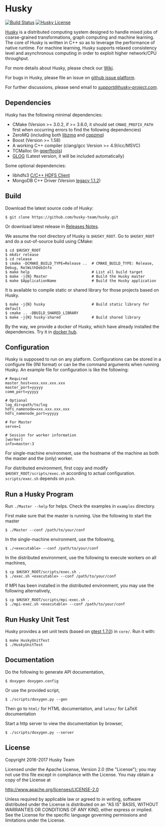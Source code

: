 Husky
=======

[![Build Status](https://travis-ci.org/husky-team/husky.svg?branch=master)](https://travis-ci.org/husky-team/husky)
[![Husky License](https://img.shields.io/badge/license-Apache%202.0-blue.svg)](https://github.com/husky-team/husky/blob/master/LICENSE)

[Husky](http://www.husky-project.com/) is a distributed computing system designed to handle mixed jobs of coarse-grained transformations, graph computing and machine learning. The core of Husky is written in C++ so as to leverage the performance of native runtime. For machine learning, Husky supports relaxed consistency level and asynchronous computing in order to exploit higher network/CPU throughput.

For more details about Husky, please check our [Wiki](https://github.com/husky-team/husky/wiki).

For bugs in Husky, please file an issue on [github issue platform](https://github.com/husky-team/husky/issues).

For further discussions, please send email to *support@husky-project.com*.

Dependencies
-------------

Husky has the following minimal dependencies:

* CMake (Version >= 3.0.2, if >= 3.6.0, it should set `CMAKE_PREFIX_PATH` first when occurring errors to find the following dependencies)
* ZeroMQ (including both [libzmq](https://github.com/zeromq/libzmq) and [cppzmq](https://github.com/zeromq/cppzmq))
* Boost (Version >= 1.58)
* A working C++ compiler (clang/gcc Version >= 4.9/icc/MSVC)
* TCMalloc (In [gperftools](https://github.com/gperftools/gperftools))
* [GLOG](https://github.com/google/glog) (Latest version, it will be included automatically)

Some optional dependencies:

* libhdfs3 [C/C++ HDFS Client](https://github.com/Pivotal-Data-Attic/pivotalrd-libhdfs3)
* MongoDB C++ Driver (Version [legacy 1.1.2](https://github.com/mongodb/mongo-cxx-driver/tree/legacy))

Build
-----

Download the latest source code of Husky:

    $ git clone https://github.com/husky-team/husky.git

Or download latest release in [Releases Notes](https://github.com/husky-team/husky/releases).

We assume the root directory of Husky is `$HUSKY_ROOT`. Go to `$HUSKY_ROOT` and do a out-of-source build using CMake:

    $ cd $HUSKY_ROOT
    $ mkdir release
    $ cd release
    $ cmake -DCMAKE_BUILD_TYPE=Release ..  # CMAKE_BUILD_TYPE: Release, Debug, RelWithDebInfo
    $ make help                            # List all build target
    $ make -j{N} Master                    # Build the Husky master
    $ make $ApplicationName                # Build the Husky application

It is available to compile static or shared library for those projects based on Husky.

    $ make -j{N} husky                     # Build static library for default
    $ cmake .. -DBUILD_SHARED_LIBRARY
    $ make -j{N} husky-shared              # Build shared library

By the way, we provide a docker of Husky, which have already installed the dependencies. Try it in [docker hub](https://hub.docker.com/u/huskyteam/).

Configuration
-------------

Husky is supposed to run on any platform. Configurations can be stored in a configure file (INI format) or can be the command arguments when running Husky. An example file for configuration is like the following:

    # Required
    master_host=xxx.xxx.xxx.xxx
    master_port=yyyyy
    comm_port=yyyyy

    # Optional
    log_dir=path/to/log
    hdfs_namenode=xxx.xxx.xxx.xxx
    hdfs_namenode_port=yyyyy

    # For Master
    serve=1

    # Session for worker information
    [worker]
    info=master:3


For single-machine environment, use the hostname of the machine as both the master and the (only) worker.

For distributed environment, first copy and modify `$HUSKY_ROOT/scripts/exec.sh` according to actual configuration. `scripts/exec.sh` depends on `pssh`.

Run a Husky Program
--------------------

Run `./Master --help` for helps. Check the examples in `examples` directory.

First make sure that the master is running. Use the following to start the master

    $ ./Master --conf /path/to/your/conf

In the single-machine environment, use the following,

    $ ./<executable> --conf /path/to/your/conf

In the distributed environment, use the following to execute workers on all machines,

    $ cp $HUSKY_ROOT/scripts/exec.sh .
    $ ./exec.sh <executable> --conf /path/to/your/conf

If MPI has been installed in the distributed environment, you may use the following alternatively,

    $ cp $HUSKY_ROOT/scripts/mpi-exec.sh .
    $ ./mpi-exec.sh <executable> --conf /path/to/your/conf

Run Husky Unit Test
--------------------

Husky provides a set unit tests (based on [gtest 1.7.0](https://github.com/google/googletest)) in `core/`. Run it with:

    $ make HuskyUnitTest
    $ ./HuskyUnitTest

Documentation
---------------

Do the following to generate API documentation,

    $ doxygen doxygen.config

Or use the provided script,

    $ ./scripts/doxygen.py --gen

Then go to `html/` for HTML documentation, and `latex/` for LaTeX documentation

Start a http server to view the documentation by browser,

    $ ./scripts/doxygen.py --server

License
---------------

Copyright 2016-2017 Husky Team

Licensed under the Apache License, Version 2.0 (the "License");
you may not use this file except in compliance with the License.
You may obtain a copy of the License at

http://www.apache.org/licenses/LICENSE-2.0

Unless required by applicable law or agreed to in writing, software
distributed under the License is distributed on an "AS IS" BASIS,
WITHOUT WARRANTIES OR CONDITIONS OF ANY KIND, either express or implied.
See the License for the specific language governing permissions and
limitations under the License.
